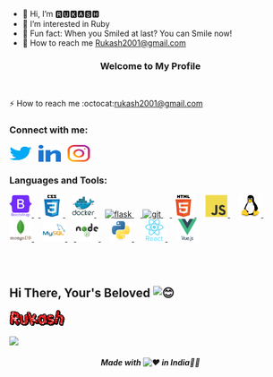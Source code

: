 - 👋 Hi, I’m 🆁🆄🅺🅰🆂🅷
- 👀 I’m interested in Ruby
- 🎈 Fun fact: When you Smiled at last? You can Smile now!
- 📧 How to reach me Rukash2001@gmail.com

<!---
RukashDG/RukashDG is a ✨ special ✨ repository because its `README.md` (this file) appears on your GitHub profile.
You can click the Preview link to take a look at your changes.
--->
<!--- <h1 align="center">Hi 👋, i am Ninja</h1>  -->
<h3 align="center"><b>Welcome to My Profile</b></h3>

<br>


 

 

 
 
 ⚡ How to reach me    :octocat:rukash2001@gmail.com 
                       

<h3 align="left">Connect with me:</h3>
<p align="left">
 <a href="https://twitter.com/Rj_Rukash" target="blank"><img align="center" src="https://github.com/RukashDG/Git-Repo-Collections/blob/main/Git%20Hub_Ruki/Icon%20Collections/images/icons/Social/twitter.svg" alt="https://twitter.com/Rj_Rukash" height="30" width="40" /></a>	&nbsp;
<a href="https://www.linkedin.com/in/rukash/" target="blank"><img align="center" src="https://github.com/RukashDG/Git-Repo-Collections/blob/main/Git%20Hub_Ruki/Icon%20Collections/images/icons/Social/linked-in-alt.svg" alt="https://www.linkedin.com/in/rukash/" height="30" width="40" /></a>	&nbsp;
<a href="https://www.instagram.com/rukash.24_/" target="blank"><img align="center" src="https://github.com/RukashDG/Git-Repo-Collections/blob/main/Git%20Hub_Ruki/Icon%20Collections/images/icons/Social/instagram.svg" alt="https://www.instagram.com/rukash.24_/" height="30" width="40" /></a>
</p>

<h3 align="left">Languages and Tools:</h3>
<p align="left"> <a href="https://getbootstrap.com" target="_blank" rel="noreferrer"> <img src="https://raw.githubusercontent.com/devicons/devicon/master/icons/bootstrap/bootstrap-plain-wordmark.svg" alt="bootstrap" width="40" height="40"/> </a> 		&nbsp;&nbsp;<a href="https://www.w3schools.com/css/" target="_blank" rel="noreferrer"> <img src="https://raw.githubusercontent.com/devicons/devicon/master/icons/css3/css3-original-wordmark.svg" alt="css3" width="40" height="40"/> </a>		&nbsp;&nbsp; <a href="https://www.docker.com/" target="_blank" rel="noreferrer"> <img src="https://raw.githubusercontent.com/devicons/devicon/master/icons/docker/docker-original-wordmark.svg" alt="docker" width="40" height="40"/> </a>&nbsp;	&nbsp; <a href="https://flask.palletsprojects.com/" target="_blank" rel="noreferrer"> <img src="https://www.vectorlogo.zone/logos/pocoo_flask/pocoo_flask-icon.svg" alt="flask" width="40" height="40"/> </a>	&nbsp; 	&nbsp;<a href="https://git-scm.com/" target="_blank" rel="noreferrer"> <img src="https://www.vectorlogo.zone/logos/git-scm/git-scm-icon.svg" alt="git" width="40" height="40"/> </a> 	&nbsp;	&nbsp;<a href="https://www.w3.org/html/" target="_blank" rel="noreferrer"> <img src="https://raw.githubusercontent.com/devicons/devicon/master/icons/html5/html5-original-wordmark.svg" alt="html5" width="40" height="40"/> </a>&nbsp;	&nbsp; <a href="https://developer.mozilla.org/en-US/docs/Web/JavaScript" target="_blank" rel="noreferrer"> <img src="https://raw.githubusercontent.com/devicons/devicon/master/icons/javascript/javascript-original.svg" alt="javascript" width="40" height="40"/> </a>	&nbsp;	&nbsp; <a href="https://www.linux.org/" target="_blank" rel="noreferrer"> <img src="https://raw.githubusercontent.com/devicons/devicon/master/icons/linux/linux-original.svg" alt="linux" width="40" height="40"/> </a> &nbsp;	&nbsp;<a href="https://www.mongodb.com/" target="_blank" rel="noreferrer"> <img src="https://raw.githubusercontent.com/devicons/devicon/master/icons/mongodb/mongodb-original-wordmark.svg" alt="mongodb" width="40" height="40"/> </a>	&nbsp;	&nbsp; <a href="https://www.mysql.com/" target="_blank" rel="noreferrer"> <img src="https://raw.githubusercontent.com/devicons/devicon/master/icons/mysql/mysql-original-wordmark.svg" alt="mysql" width="40" height="40"/> </a> &nbsp;	&nbsp;<a href="https://nodejs.org" target="_blank" rel="noreferrer"> <img src="https://raw.githubusercontent.com/devicons/devicon/master/icons/nodejs/nodejs-original-wordmark.svg" alt="nodejs" width="40" height="40"/> </a>	&nbsp;	&nbsp; <a href="https://www.python.org" target="_blank" rel="noreferrer"> <img src="https://raw.githubusercontent.com/devicons/devicon/master/icons/python/python-original.svg" alt="python" width="40" height="40"/> </a>&nbsp;	&nbsp; <a href="https://reactjs.org/" target="_blank" rel="noreferrer"> <img src="https://raw.githubusercontent.com/devicons/devicon/master/icons/react/react-original-wordmark.svg" alt="react" width="40" height="40"/> </a>	&nbsp;	&nbsp; <a href="https://vuejs.org/" target="_blank" rel="noreferrer"> <img src="https://raw.githubusercontent.com/devicons/devicon/master/icons/vuejs/vuejs-original-wordmark.svg" alt="vuejs" width="40" height="40"/> </a> </p>

<br>



<br>
 <h2>  Hi There, Your's Beloved   
  <picture>
  <source srcset="https://fonts.gstatic.com/s/e/notoemoji/latest/1f64f_1f3fd/512.webp" type="image/webp">
  <img src="https://fonts.gstatic.com/s/e/notoemoji/latest/1f64f_1f3fd/512.gif" alt="😊" width="32" height="32">
</picture>     </h2>
<img src="https://github.com/RukashDG/Git-Repo-Collections/blob/main/Git%20Hub_Ruki/Icon%20Collections/Icons/Rukash/text.gif" alt="Happy Coding" width="100" height="30"/>
   
          



![](https://svgur.com/i/nQ2.svg)


<!--🦶FOOTER--> 
<!-- <img src="https://raw.githubusercontent.com/trinib/trinib/main/.images/footer.svg" width="100%">  -->

<!--⚽️ACTIVITY / 🌐WEBSITE: https://github.com/Readme-Workflows/recent-activity -->
<!--RECENT_ACTIVITY:start-->
<!--RECENT_ACTIVITY:end-->
<!--RECENT_ACTIVITY:last_update-->

<!--RECENT_ACTIVITY:last_update_end-->

<div align="center">
 <h5> Made with <picture>
  <source srcset="https://fonts.gstatic.com/s/e/notoemoji/latest/2764_fe0f/512.webp" type="image/webp">
  <img src="https://fonts.gstatic.com/s/e/notoemoji/latest/2764_fe0f/512.gif" alt="❤" width="12" height="12">
</picture> in India🏳️‍🌈 <b></b> </h5>
